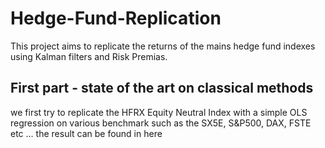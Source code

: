 # Hedge-Fund-Replication

This project aims to replicate the returns of the mains hedge fund indexes using Kalman filters and Risk Premias.

## First part - state of the art on classical methods

we first try to replicate the HFRX Equity Neutral Index with a simple OLS regression on various benchmark such as
the SX5E, S&P500, DAX, FSTE etc ... the result can be found in here


